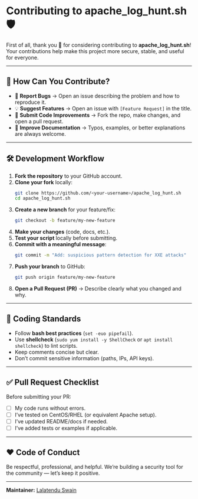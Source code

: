 # Contributing to apache_log_hunt.sh 🛡️

First of all, thank you 🙌 for considering contributing to **apache_log_hunt.sh**!  
Your contributions help make this project more secure, stable, and useful for everyone.

---

## 📌 How Can You Contribute?

- 🐛 **Report Bugs** → Open an issue describing the problem and how to reproduce it.  
- 💡 **Suggest Features** → Open an issue with `[Feature Request]` in the title.  
- 🔧 **Submit Code Improvements** → Fork the repo, make changes, and open a pull request.  
- 📖 **Improve Documentation** → Typos, examples, or better explanations are always welcome.  

---

## 🛠️ Development Workflow

1. **Fork the repository** to your GitHub account.  
2. **Clone your fork** locally:  
   ```bash
   git clone https://github.com/<your-username>/apache_log_hunt.sh
   cd apache_log_hunt.sh
   ```
3. **Create a new branch** for your feature/fix:  
   ```bash
   git checkout -b feature/my-new-feature
   ```
4. **Make your changes** (code, docs, etc.).  
5. **Test your script** locally before submitting.  
6. **Commit with a meaningful message**:  
   ```bash
   git commit -m "Add: suspicious pattern detection for XXE attacks"
   ```
7. **Push your branch** to GitHub:  
   ```bash
   git push origin feature/my-new-feature
   ```
8. **Open a Pull Request (PR)** → Describe clearly what you changed and why.  

---

## 📏 Coding Standards

- Follow **bash best practices** (`set -euo pipefail`).  
- Use **shellcheck** (`sudo yum install -y ShellCheck` or `apt install shellcheck`) to lint scripts.  
- Keep comments concise but clear.  
- Don’t commit sensitive information (paths, IPs, API keys).  

---

## ✅ Pull Request Checklist

Before submitting your PR:
- [ ] My code runs without errors.  
- [ ] I’ve tested on CentOS/RHEL (or equivalent Apache setup).  
- [ ] I’ve updated README/docs if needed.  
- [ ] I’ve added tests or examples if applicable.  

---

## ❤️ Code of Conduct

Be respectful, professional, and helpful. We’re building a security tool for the community — let’s keep it positive.

---

**Maintainer:** [Lalatendu Swain](https://github.com/Lalatenduswain)  
